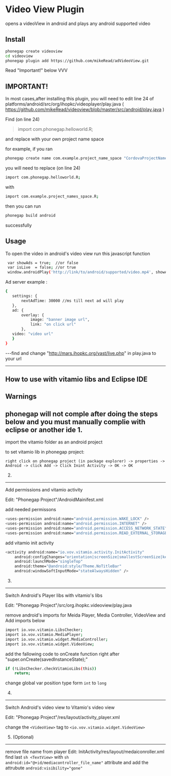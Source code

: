 Video View Plugin
=========
opens a videoView in android and plays any android supported video

Install
---
```sh
phonegap create videoview
cd videoview
phonegap plugin add https://github.com/mikeRead/adVideoView.git
```
Read "Important!" below VVV

IMPORTANT!
----
In most cases,after installing this plugin, you will need to edit line 24 of platforms/android/src/org/ihopkc/videoplayer/play.java ( https://github.com/mikeRead/videoview/blob/master/src/android/play.java )

Find (on line 24) 

> import com.phonegap.helloworld.R;

and replace with your own project name space

for example, if you ran 

```sh 
phonegap create name com.example.project_name_space "CordovaProjectName"
```
you will need to replace (on line 24)
```sh 
import com.phonegap.helloworld.R;
```
with

```sh 
import com.example.project_names_space.R;
```
then you can run 
```sh 
phonegap build android
```
successfully


Usage
---
To open the video in android's video view run this javascript function
```sh 
 var showAds = true;  //or false
 var isLive  = false; //or true
 window.androidPlay('http://link/to/android/supported/video.mp4', showAds, isLive);
```
 Ad server example :
 ```sh 
{
    settings: {
        nextAdTime: 30000 //ms till next ad will play
    },
    ad: {
        overlay: {
            image: "banner image url",
            link: "on click url"
        },
    video: "video url"
    }
}
 ```
---find and change "http://mars.ihopkc.org/vast/live.php" in play.java to your url



----------------------------------------------------------
How to use with vitamio libs and Eclipse IDE
---
Warnings
---
phonegap will not comple after doing the steps below and you must manually complie with eclipse or another ide
1.
---
import the vitamio folder as an android project

to set vitamio lib in phonegap project:

```right click on phonegap project (in package explorer) -> properties -> Android -> click Add -> Click Inint Activity -> OK -> OK```

2.
---
Add permissions and vitamio activity

Edit: "Phonegap Project"/AndroidMainifest.xml

add needed permissons

```sh
<uses-permission android:name="android.permission.WAKE_LOCK" />
<uses-permission android:name="android.permission.INTERNET" />
<uses-permission android:name="android.permission.ACCESS_NETWORK_STATE" />
<uses-permission android:name="android.permission.READ_EXTERNAL_STORAGE" /> 
```	

add  vitamio init activity
```sh
<activity android:name="io.vov.vitamio.activity.InitActivity"
    android:configChanges="orientation|screenSize|smallestScreenSize|keyboard|keyboardHidden|navigation"
    android:launchMode="singleTop"
    android:theme="@android:style/Theme.NoTitleBar"
    android:windowSoftInputMode="stateAlwaysHidden" />
```

3.
---
Switch Android's Player libs with vitamio's libs

Edit: "Phonegap Project"/src/org.ihopkc.videoview/play.java

remove android's imports for Meida Player, Media Controller, VideoView and Add imports below
```sh 
import io.vov.vitamio.LibsChecker;
import io.vov.vitamio.MediaPlayer;
import io.vov.vitamio.widget.MediaController;
import io.vov.vitamio.widget.VideoView;
```


add the fallowing code to onCreate function right after "super.onCreate(savedInstanceState);"
```sh
if (!LibsChecker.checkVitamioLibs(this))
    return;
```
 
 change global var position type form   ```int``` to  ```long ```

4.
---
Switch Android's video view to Vitamio's video view

Edit: "Phonegap Project"/res/layout/activity_player.xml 

change the ```<VideoView>``` tag to ```<io.vov.vitamio.widget.VideoView>``` 

5. (Optional)
---
 remove file name from player
Edit: InitActivity/res/layout/medaiconroller.xml
	find last ```sh <TextView>``` with ```sh android:id="@+id/mediacontroller_file_name"``` attribute and add the attrubute ```android:visibility="gone"```

